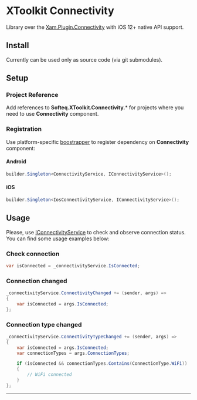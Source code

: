 # XToolkit Connectivity

Library over the [Xam.Plugin.Connectivity](https://github.com/jamesmontemagno/ConnectivityPlugin) with iOS 12+ native API support.

## Install

Currently can be used only as source code (via git submodules).

## Setup

### Project Reference

Add references to **Softeq.XToolkit.Connectivity.*** for projects where you need to use **Connectivity** component.

### Registration

Use platform-specific [boostrapper](whitelabel/bootstrapper.md) to register dependency on **Connectivity** component:

#### Android

```cs
builder.Singleton<ConnectivityService, IConnectivityService>();
```

#### iOS

```cs
builder.Singleton<IosConnectivityService, IConnectivityService>();
```

## Usage

Please, use [IConnectivityService](xref:Softeq.XToolkit.Connectivity.IConnectivityService) to check and observe connection status. You can find some usage examples below:

### Check connection

```cs
var isConnected = _connectivityService.IsConnected;
```

### Connection changed

```cs
_connectivityService.ConnectivityChanged += (sender, args) =>
{
    var isConnected = args.IsConnected;
};
```

### Connection type changed

```cs
_connectivityService.ConnectivityTypeChanged += (sender, args) =>
{
    var isConnected = args.IsConnected;
    var connectionTypes = args.ConnectionTypes;

    if (isConnected && connectionTypes.Contains(ConnectionType.WiFi))
    {
        // WiFi connected
    }
};
```

---
